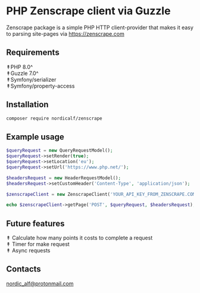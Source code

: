 # PHP Zenscrape client via Guzzle

Zenscrape package is a simple PHP HTTP client-provider that makes it easy to parsing site-pages via https://zenscrape.com

Requirements
------------
↟PHP 8.0^<br/>
↟Guzzle 7.0^<br/>
↟Symfony/serializer<br/>
↟Symfony/property-access<br/>

Installation
------------
```bash
composer require nordicalf/zenscrape
```
Example usage
-------------
```php
$queryRequest = new QueryRequestModel();
$queryRequest->setRender(true);
$queryRequest->setLocation('eu');
$queryRequest->setUrl('https://www.php.net/');

$headersRequest = new HeaderRequestModel();
$headersRequest->setCustomHeader('Content-Type', 'application/json');

$zenscrapeClient = new ZenscrapeClient('YOUR_API_KEY_FROM_ZENSCRAPE.COM');

echo $zenscrapeClient->getPage('POST', $queryRequest, $headersRequest);
```

Future features
------------
↟ Сalculate how many points it costs to complete a request<br/>
↟ Timer for make request<br/>
↟ Async requests<br/>

Contacts
------------
nordic_alf@protonmail.com

[1]: https://packagist.org/packages/nordicalf/zenscrape